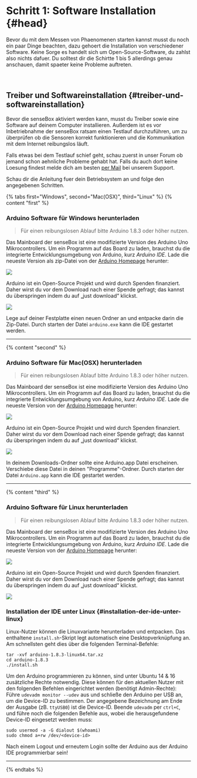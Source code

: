 
# Schritt 1: Software Installation {#head}
 <div class="description">Bevor du mit dem Messen von Phaenomenen starten kannst musst du noch ein paar Dinge beachten, dazu gehoert die Installation von verschiedener Software. Keine Sorge es handelt sich um Open-Source-Software, du zahlst also nichts dafuer. Du solltest dir die Schirtte 1 bis 5 allerdings genau anschauen, damit spaeter keine Probleme auftreten. </div>
<div class="line">
    <br>
    <br>
</div>

## Treiber und Softwareinstallation {#treiber-und-softwareinstallation}

Bevor die senseBox aktiviert werden kann, musst du Treiber sowie eine Software auf deinem Computer installieren. Außerdem ist es vor Inbetriebnahme der senseBox ratsam einen Testlauf durchzuführen, um zu überprüfen ob die Sensoren korrekt funktionieren und die Kommunikation mit dem Internet reibungslos läuft.

Falls etwas bei dem Testlauf schief geht, schau zuerst in unser Forum ob jemand schon aehnliche Probleme gehabt hat. Falls du auch dort keine Loesung findest melde dich am besten [per Mail](https://home.books.sensebox.de/de/software_installation.html#) bei unserem Support.

Schau dir die Anleitung fuer dein Betriebsystem an und folge den angegebenen Schritten.

{% tabs first="Windows", second="Mac(OSX)", third="Linux" %}
{% content "first" %}
### Arduino Software für Windows herunterladen

> Für einen reibungslosen Ablauf bitte Arduino 1.8.3 oder höher nutzen.

Das Mainboard der senseBox ist eine modifizierte Version des Arduino Uno Mikrocontrollers. Um ein Programm auf das Board zu laden, brauchst du die integrierte Entwicklungsumgebung von Arduino, kurz _Arduino IDE_. Lade die neueste Version als zip-Datei von der [Arduino Homepage](https://www.arduino.cc/en/main/software) herunter:

![](https://github.com/sensebox/books-v2/blob/edu/erste-schritte/arduino-windows-view.png?raw=true)

Arduino ist ein Open-Source Projekt und wird durch Spenden finanziert. Daher wirst du vor dem Download nach einer Spende gefragt; das kannst du überspringen indem du auf „just download“ klickst.

![](https://github.com/sensebox/books-v2/blob/edu/erste-schritte/arduino-just-download.png?raw=true)

Lege auf deiner Festplatte einen neuen Ordner an und entpacke darin die Zip-Datei. Durch starten der Datei `arduino.exe` kann die IDE gestartet werden.  
__________

{% content "second" %}

### Arduino Software für Mac(OSX) herunterladen

> Für einen reibungslosen Ablauf bitte Arduino 1.8.3 oder höher nutzen.

Das Mainboard der senseBox ist eine modifizierte Version des Arduino Uno Mikrocontrollers. Um ein Programm auf das Board zu laden, brauchst du die integrierte Entwicklungsumgebung von Arduino, kurz _Arduino IDE_. Lade die neueste Version von der [Arduino Homepage](https://www.arduino.cc/en/main/software) herunter:

![](https://github.com/sensebox/books-v2/blob/edu/erste-schritte/arduino-mac-view.png?raw=true)

Arduino ist ein Open-Source Projekt und wird durch Spenden finanziert. Daher wirst du vor dem Download nach einer Spende gefragt; das kannst du überspringen indem du auf „just download“ klickst.

![](https://github.com/sensebox/books-v2/blob/edu/erste-schritte/arduino-just-download.png?raw=true)

In deinem Downloads-Ordner sollte eine Arduino.app Datei erscheinen. Verschiebe diese Datei in deinen "Programme"-Ordner. Durch starten der Datei `Arduino.app` kann die IDE gestartet werden. 
___________________


{% content "third" %}

### Arduino Software für Linux herunterladen

> Für einen reibungslosen Ablauf bitte Arduino 1.8.3 oder höher nutzen.

Das Mainboard der senseBox ist eine modifizierte Version des Arduino Uno Mikrocontrollers. Um ein Programm auf das Board zu laden, brauchst du die integrierte Entwicklungsumgebung von Arduino, kurz _Arduino IDE_. Lade die neueste Version von der [Arduino Homepage](https://www.arduino.cc/en/main/software) herunter:

![](https://github.com/sensebox/books-v2/blob/edu/erste-schritte/arduino-linux-view.png?raw=true)

Arduino ist ein Open-Source Projekt und wird durch Spenden finanziert. Daher wirst du vor dem Download nach einer Spende gefragt; das kannst du überspringen indem du auf „just download“ klickst.

![](https://github.com/sensebox/books-v2/blob/edu/erste-schritte/arduino-just-download.png?raw=true)
### Installation der IDE unter Linux {#installation-der-ide-unter-linux}

Linux-Nutzer können die Linuxvariante herunterladen und entpacken. Das enthaltene `install.sh`-Skript legt automatisch eine Desktopverknüpfung an. Am schnellsten geht dies über die folgenden Terminal-Befehle:

```text
tar -xvf arduino-1.8.3-linux64.tar.xz
cd arduino-1.8.3
./install.sh
```

Um den Arduino programmieren zu können, sind unter Ubuntu 14 & 16 zusätzliche Rechte notwendig. Diese können für den aktuellen Nutzer mit den folgenden Befehlen eingerichtet werden \(benötigt Admin-Rechte\): Führe `udevadm monitor --udev` aus und schließe den Arduino per USB an, um die Device-ID zu bestimmen. Der angegebene Bezeichnung am Ende der Ausgabe \(zB. `ttyUSB0`\) ist die Device-ID. Beende `udevadm` per `ctrl+C`, und führe noch die folgenden Befehle aus, wobei die herausgefundene Device-ID eingesetzt werden muss:

```text
sudo usermod -a -G dialout $(whoami)
sudo chmod a+rw /dev/<device-id>
```

Nach einem Logout und erneutem Login sollte der Arduino aus der Arduino IDE programmierbar sein!
___________

{% endtabs %}



